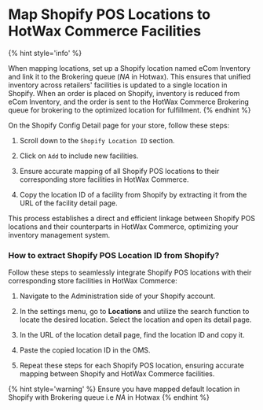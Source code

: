 # Map Shopify POS Locations to HotWax Commerce Facilities

{% hint style='info' %}

When mapping locations, set up a Shopify location named eCom Inventory and link it to the Brokering queue (_NA_ in Hotwax). This ensures that unified inventory across retailers' facilities is updated to a single location in Shopify. When an order is placed on Shopify, inventory is reduced from eCom Inventory, and the order is sent to the HotWax Commerce Brokering queue for brokering to the optimized location for fulfillment.
{% endhint %}

On the Shopify Config Detail page for your store, follow these steps:

1. Scroll down to the `Shopify Location ID` section.

2. Click on `Add` to include new facilities.

3. Ensure accurate mapping of all Shopify POS locations to their corresponding store facilities in HotWax Commerce.

4. Copy the location ID of a facility from Shopify by extracting it from the URL of the facility detail page.

This process establishes a direct and efficient linkage between Shopify POS locations and their counterparts in HotWax Commerce, optimizing your inventory management system.

### How to extract Shopify POS Location ID from Shopify?

Follow these steps to seamlessly integrate Shopify POS locations with their corresponding store facilities in HotWax Commerce:

1. Navigate to the Administration side of your Shopify account.

2. In the settings menu, go to **Locations** and utilize the search function to locate the desired location. Select the location and open its detail page.

3. In the URL of the location detail page, find the location ID and copy it.

4. Paste the copied location ID in the OMS.

5. Repeat these steps for each Shopify POS location, ensuring accurate mapping between Shopify and HotWax Commerce facilities.

{% hint style='warning' %}
Ensure you have mapped default location in Shopify with Brokering queue i.e _NA_ in Hotwax
{% endhint %}

